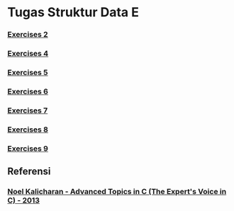# Tugas Struktur Data E
### [Exercises 2](tasks/Exercises%202)
### [Exercises 4](tasks/Exercises%204)
### [Exercises 5](tasks/Exercises%205)
### [Exercises 6](tasks/Exercises%206)
### [Exercises 7](tasks/Exercises%207)
### [Exercises 8](tasks/Exercises%208)
### [Exercises 9](tasks/Exercises%209)

## Referensi

### [**Noel Kalicharan - Advanced Topics in C (The Expert's Voice in C) - 2013**](https://github.com/zotherstupidguy/algo/blob/master/books/Noel%20Kalicharan%20-%20Advanced%20Topics%20in%20C%20(The%20Expert's%20Voice%20in%20C)%20-%202013.pdf)
